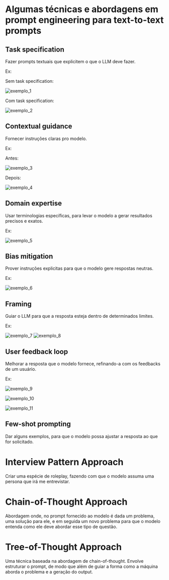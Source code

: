 # Algumas técnicas e abordagens em prompt engineering para text-to-text prompts

## Task specification

Fazer prompts textuais que explicitem o que o LLM deve fazer.

Ex:

Sem task specification:

![exemplo_1](./Images/Pasted%20image%2020241016210805.png)

Com task specification:

![exemplo_2](./Images/Pasted%20image%2020241016210915.png)


## Contextual guidance

Fornecer instruções claras pro modelo.

Ex:

Antes:

![exemplo_3](./Images/Pasted%20image%2020241016212423.png)

Depois:

![exemplo_4](./Images/Pasted%20image%2020241016212639.png)

## Domain expertise

Usar terminologias específicas, para levar o modelo a gerar resultados precisos e exatos.

Ex:

![exemplo_5](./Images/Pasted%20image%2020241016213632.png)

## Bias mitigation

Prover instruções explicitas para que o modelo gere respostas neutras.

Ex:

![exemplo_6](./Images/Pasted%20image%2020241016214843.png)

## Framing 


Guiar o LLM para que a resposta esteja dentro de determinados limites.

Ex:

![exemplo_7](./Images/Pasted%20image%2020241016221214.png)
![exemplo_8](./Images/Pasted%20image%2020241016221229.png)

## User feedback loop

Melhorar a resposta que o modelo fornece, refinando-a com os feedbacks de um usuário.

Ex:

![exemplo_9](./Images/Pasted%20image%2020241016222558.png)

![exemplo_10](./Images/Pasted%20image%2020241016222848.png)

![exemplo_11](./Images/Pasted%20image%2020241016224338.png)

## Few-shot prompting

Dar alguns exemplos, para que o modelo possa ajustar a resposta ao que for solicitado.

# Interview Pattern Approach

Criar uma espécie de roleplay, fazendo com que o modelo assuma uma persona que irá me entrevistar.

# Chain-of-Thought Approach

Abordagem onde, no prompt fornecido ao modelo é dada um problema, uma solução para ele, e em seguida um novo problema para que o modelo entenda como ele deve abordar esse tipo de questão.

# Tree-of-Thought Approach

Uma técnica baseada na abordagem de chain-of-thought. Envolve estruturar o prompt, de modo que além de guiar a forma como a máquina aborda o problema e a geração do output.